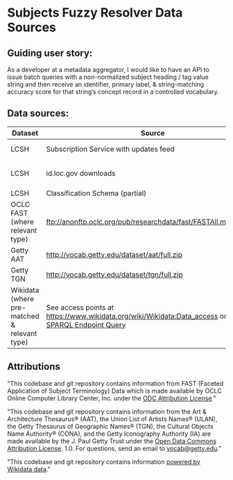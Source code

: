 # Subjects Fuzzy Resolver Data Sources

## Guiding user story:

As a developer at a metadata aggregator, I would like to have an API to issue batch queries with a non-normalized subject heading / tag value string and then receive an identifier, primary label, & string-matching accuracy score for that string’s concept record in a controlled vocabulary.

## Data sources:

| Dataset | Source | Representations | Licenses / Usage Guidelines |
| --- | --- | --- | --- |
| LCSH | Subscription Service with updates feed | MARC (ISO or XML) | covered by federal output / cannot license? |
| LCSH | id.loc.gov downloads | SKOS, MADS/RDF, JSON | covered by federal output / cannot license? |
| LCSH | Classification Schema (partial) | CSV | covered by federal output / cannot license? |
| OCLC FAST (where relevant type) | ftp://anonftp.oclc.org/pub/researchdata/fast/FASTAll.marcxml.zip | MARC, RDF (using Schema.org) | Open Data Commons Attribution License (ODC-By): http://www.oclc.org/research/activities/fast/odcby.htm. |
| Getty AAT | http://vocab.getty.edu/dataset/aat/full.zip | JSON, RDF (local schema) | Open Data Commons Attribution License (ODC-By) 1.0 |
| Getty TGN | http://vocab.getty.edu/dataset/tgn/full.zip | JSON, RDF (local schema) | Open Data Commons Attribution License (ODC-By) 1.0 |
| Wikidata (where pre-matched & relevant type) | See access points at https://www.wikidata.org/wiki/Wikidata:Data_access or use [this SPARQL Endpoint Query](https://query.wikidata.org/sparql?query=SELECT%20*%20%0AWHERE%20%7B%0A%20%20%20%20VALUES%20%3Fp%20%7B%20wdt%3AP244%20wdt%3AP214%20wdt%3AP4801%20wdt%3AP1014%20wdt%3AP486%20%7D%20%0A%20%20%20%20%3Fs%20%3Fp%20%3Fo.%0A%7D) | local schema as JSON | CC-0 |


## Attributions

"This codebase and git repository contains information from FAST (Faceted Application of Subject Terminology) Data which is made available by OCLC Online Computer Library Center, Inc. under the [ODC Attribution License](https://www.oclc.org/research/themes/data-science/fast/odcby.html)."

"This codebase and git repository contains information from the Art & Architecture Thesaurus® (AAT), the Union List of Artists Names® (ULAN), the Getty Thesaurus of Geographic Names® (TGN), the Cultural Objects Name Authority® (CONA), and the Getty Iconography Authority (IA) are made available by the J. Paul Getty Trust under the [Open Data Commons Attribution License](https://www.oclc.org/research/themes/data-science/fast/odcby.html). 1.0. For questions, send an email to vocab@getty.edu."

"This codebase and git repository contains information [powered by Wikidata data](https://www.wikidata.org/wiki/Wikidata:Data_access)."
